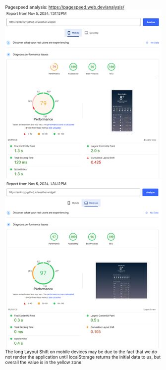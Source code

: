 Pagespeed analysis:
https://pagespeed.web.dev/analysis/
![mobile performance](./mobile-performance.png)
![desktop performance](./desktop-performance.png)
The long Layout Shift on mobile devices may be due to the fact that we do not render the application until localStorage
returns the initial data to us, but overall the value is in the yellow zone.
